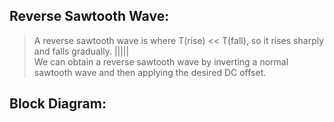 ## Reverse Sawtooth Wave:
> A reverse sawtooth wave is where T(rise) << T(fall), so it rises sharply and falls gradually. |\|\|\|\|\
> We can obtain a reverse sawtooth wave by inverting a normal sawtooth wave and then applying the desired DC offset.

## Block Diagram:

